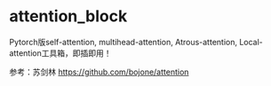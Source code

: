 # attention_block
Pytorch版self-attention, multihead-attention, Atrous-attention, Local-attention工具箱，即插即用！


参考：苏剑林 https://github.com/bojone/attention
